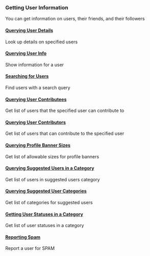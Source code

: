 ### Getting User Information

You can get information on users, their friends, and their followers

#### [Querying User Details](Getting-User-Information/Querying-User-Details.md)

Look up details on specified users

#### [Querying User Info](Getting-User-Information/Querying-User-Info.md)

Show information for a user

#### [Searching for Users](Getting-User-Information/Searching-for-Users.md)

Find users with a search query

#### [Querying User Contributees](Getting-User-Information/Querying-User-Contributees.md)

Get list of users that the specified user can contribute to

#### [Querying User Contributors](Getting-User-Information/Querying-User-Contributors.md)

Get list of users that can contribute to the specified user

#### [Querying Profile Banner Sizes](Getting-User-Information/Querying-Profile-Banner-Sizes.md)

Get list of allowable sizes for profile banners

#### [Querying Suggested Users in a Category](Getting-User-Information/Querying-Suggested-Users-in-a-Category.md)

Get list of users in suggested users category

#### [Querying Suggested User Categories](Getting-User-Information/Querying-Suggested-User-Categories.md)

Get list of categories for suggested users

#### [Getting User Statuses in a Category](Getting-User-Information/Getting-User-Statuses-in-a-Category.md)

Get list of user statuses in a category

#### [Reporting Spam](Getting-User-Information/Reporting-Spam.md)

Report a user for SPAM